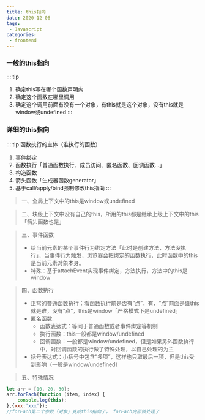 ```yaml
---
title: this指向
date: 2020-12-06
tags:
 - Javascript
categories: 
 - frontend
---
```


### 一般的this指向
::: tip
1. 确定this写在哪个函数声明内  
2. 确定这个函数在哪里调用  
3. 确定这个调用前面有没有一个对象，有this就是这个对象，没有this就是window或undefined
:::


### 详细的this指向
::: tip
函数执行的主体（谁执行的函数）
1. 事件绑定
2. 函数执行「普通函数执行、成员访问、匿名函数、回调函数...」
3. 构造函数
4. 箭头函数「生成器函数generator」
5. 基于call/apply/bind强制修改this指向
:::

> 一、全局上下文中的this是window或undefined

> 二、块级上下文中没有自己的this，所用的this都是继承上级上下文中的this「箭头函数也是」

> 三、事件函数 
> - 给当前元素的某个事件行为绑定方法「此时是创建方法，方法没执行」，当事件行为触发，浏览器会把绑定的函数执行，此时函数中的this是当前元素对象本身。  
> - 特殊：基于attachEvent实现事件绑定，方法执行，方法中的this是window

> 四、函数执行
> - 正常的普通函数执行：看函数执行前是否有“点”，有，“点”前面是谁this就是谁，没有“点”，this是window「严格模式下是undefined」
> - 匿名函数:
>   - 函数表达式：等同于普通函数或者事件绑定等机制
>   - 执行函数：this一般都是window/undefined
>   - 回调函数：一般都是window/undefined，但是如果另外函数执行中，对回调函数的执行做了特殊处理，以自己处理的为主
> - 括号表达式：小括号中包含“多项”，这样也只取最后一项，但是this受到影响（一般是window/undefined）

> 五、特殊情况
```js
let arr = [10, 20, 30];
arr.forEach(function (item, index) {
    console.log(this);
},{xxx:'xxx'});
//forEach第二个参数「对象」变成this指向了， forEach内部做处理了
```
